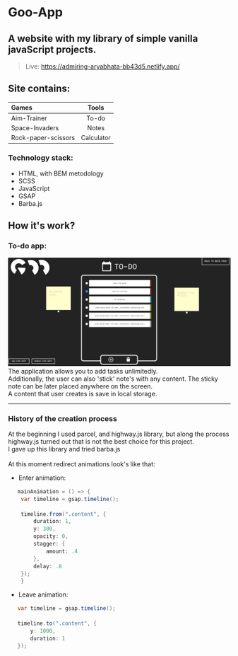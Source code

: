 # Goo-App
## A website with my library of simple vanilla javaScript projects. <br />
> Live: https://admiring-aryabhata-bb43d5.netlify.app/
 ## Site contains:
| Games                 | Tools       | 
| :---                  |    :----:   |     
| Aim-Trainer           | To-do       | 
| Space-Invaders        | Notes       | 
| Rock-paper-scissors   | Calculator  | 

 ### Technology stack:
 - HTML, with BEM metodology
 - SCSS
 - JavaScript
 - GSAP
 - Barba.js

## How it's work?
### To-do app:
![image](images/todoimg.JPG) 
The application allows you to add tasks unlimitedly.
<br> Additionally, the user can also 'stick' note's with any content. The sticky note can be later placed anywhere on the screen.
<br> A content that user creates is save in local storage.

---
 ### History of the creation process
 At the beginning I used parcel, and highway.js library, but along the process highway.js turned out that is not the best choice for this project. <br> I gave up this library and tried barba.js
 <br> <br> At this moment redirect animations look's like that: 
 - Enter animation:

```Java Script
   mainAnimation = () => {
    var timeline = gsap.timeline();
    
    timeline.from(".content", {
        duration: 1,
        y: 300,
        opacity: 0,
        stagger: {
            amount: .4
        },
        delay: .8
    });
    }
```
- Leave animation:
 ```Java Script
    var timeline = gsap.timeline();

    timeline.to(".content", {
        y: 1000, 
        duration: 1
    });
```


